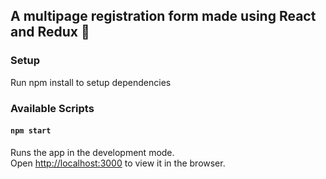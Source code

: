 ## A multipage registration form made using React and Redux :page_with_curl:

### Setup

Run npm install to setup dependencies

### Available Scripts

#### `npm start`

Runs the app in the development mode.<br>
Open [http://localhost:3000](http://localhost:3000) to view it in the browser.
